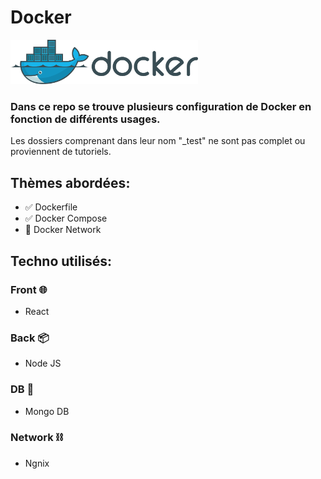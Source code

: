 # Docker
<img src="assets/Docker_logo.png" width="300">

### Dans ce repo se trouve plusieurs configuration de Docker en fonction de différents usages.

Les dossiers comprenant dans leur nom "_test" ne sont pas complet ou proviennent de tutoriels.

## Thèmes abordées:
* :white_check_mark: Dockerfile
* :white_check_mark: Docker Compose
* :black_square_button: Docker Network

## Techno utilisés:
### Front :globe_with_meridians:
* React

### Back :package:
* Node JS


### DB :floppy_disk:
* Mongo DB

### Network :chains:
* Ngnix